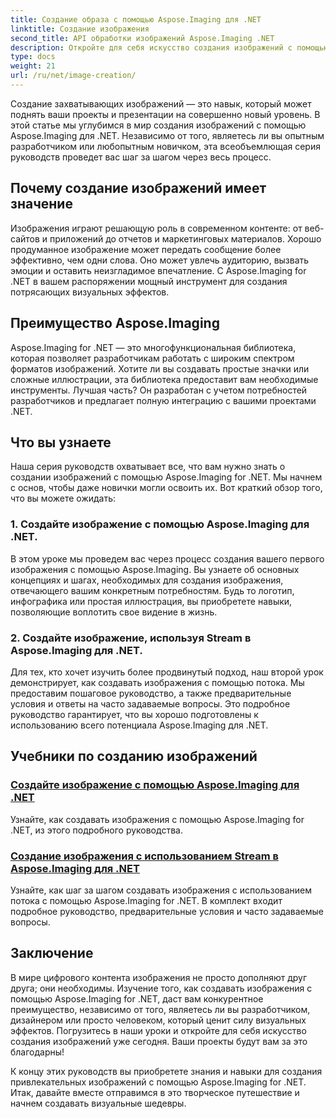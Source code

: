 ```yaml
---
title: Создание образа с помощью Aspose.Imaging для .NET
linktitle: Создание изображения
second_title: API обработки изображений Aspose.Imaging .NET
description: Откройте для себя искусство создания изображений с помощью Aspose.Imaging для .NET. Научитесь создавать потрясающие визуальные эффекты в этой обширной серии руководств.
type: docs
weight: 21
url: /ru/net/image-creation/
---
```


Создание захватывающих изображений — это навык, который может поднять ваши проекты и презентации на совершенно новый уровень. В этой статье мы углубимся в мир создания изображений с помощью Aspose.Imaging для .NET. Независимо от того, являетесь ли вы опытным разработчиком или любопытным новичком, эта всеобъемлющая серия руководств проведет вас шаг за шагом через весь процесс.

## Почему создание изображений имеет значение

Изображения играют решающую роль в современном контенте: от веб-сайтов и приложений до отчетов и маркетинговых материалов. Хорошо продуманное изображение может передать сообщение более эффективно, чем одни слова. Оно может увлечь аудиторию, вызвать эмоции и оставить неизгладимое впечатление. С Aspose.Imaging for .NET в вашем распоряжении мощный инструмент для создания потрясающих визуальных эффектов.

## Преимущество Aspose.Imaging

Aspose.Imaging for .NET — это многофункциональная библиотека, которая позволяет разработчикам работать с широким спектром форматов изображений. Хотите ли вы создавать простые значки или сложные иллюстрации, эта библиотека предоставит вам необходимые инструменты. Лучшая часть? Он разработан с учетом потребностей разработчиков и предлагает полную интеграцию с вашими проектами .NET.

## Что вы узнаете

Наша серия руководств охватывает все, что вам нужно знать о создании изображений с помощью Aspose.Imaging for .NET. Мы начнем с основ, чтобы даже новички могли освоить их. Вот краткий обзор того, что вы можете ожидать:

### 1. Создайте изображение с помощью Aspose.Imaging для .NET.
   В этом уроке мы проведем вас через процесс создания вашего первого изображения с помощью Aspose.Imaging. Вы узнаете об основных концепциях и шагах, необходимых для создания изображения, отвечающего вашим конкретным потребностям. Будь то логотип, инфографика или простая иллюстрация, вы приобретете навыки, позволяющие воплотить свое видение в жизнь.

### 2. Создайте изображение, используя Stream в Aspose.Imaging для .NET.
   Для тех, кто хочет изучить более продвинутый подход, наш второй урок демонстрирует, как создавать изображения с помощью потока. Мы предоставим пошаговое руководство, а также предварительные условия и ответы на часто задаваемые вопросы. Это подробное руководство гарантирует, что вы хорошо подготовлены к использованию всего потенциала Aspose.Imaging для .NET.

## Учебники по созданию изображений
### [Создайте изображение с помощью Aspose.Imaging для .NET](./create-an-image/)
Узнайте, как создавать изображения с помощью Aspose.Imaging for .NET, из этого подробного руководства.
### [Создание изображения с использованием Stream в Aspose.Imaging для .NET](./create-image-using-stream/)
Узнайте, как шаг за шагом создавать изображения с использованием потока с помощью Aspose.Imaging for .NET. В комплект входит подробное руководство, предварительные условия и часто задаваемые вопросы.

## Заключение

В мире цифрового контента изображения не просто дополняют друг друга; они необходимы. Изучение того, как создавать изображения с помощью Aspose.Imaging for .NET, даст вам конкурентное преимущество, независимо от того, являетесь ли вы разработчиком, дизайнером или просто человеком, который ценит силу визуальных эффектов. Погрузитесь в наши уроки и откройте для себя искусство создания изображений уже сегодня. Ваши проекты будут вам за это благодарны!

К концу этих руководств вы приобретете знания и навыки для создания привлекательных изображений с помощью Aspose.Imaging for .NET. Итак, давайте вместе отправимся в это творческое путешествие и начнем создавать визуальные шедевры.